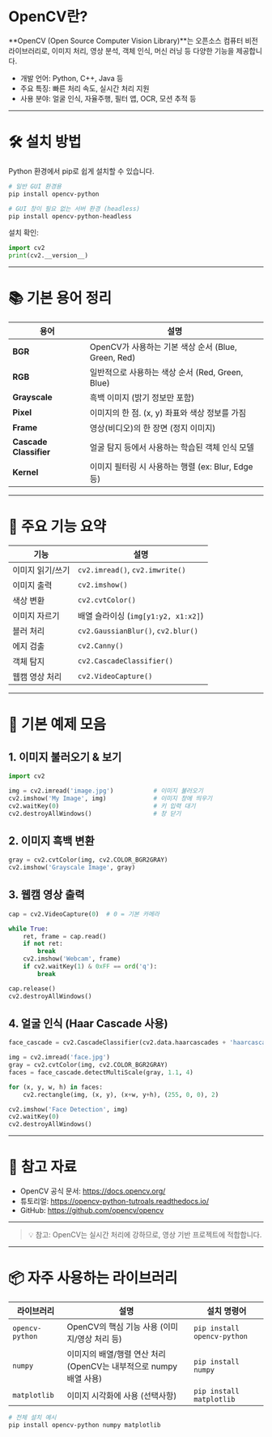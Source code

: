 # OpenCV란?

**OpenCV (Open Source Computer Vision Library)**는 오픈소스 컴퓨터 비전 라이브러리로, 이미지 처리, 영상 분석, 객체 인식, 머신 러닝 등 다양한 기능을 제공합니다.

- 개발 언어: Python, C++, Java 등
- 주요 특징: 빠른 처리 속도, 실시간 처리 지원
- 사용 분야: 얼굴 인식, 자율주행, 필터 앱, OCR, 모션 추적 등

---

# 🛠️ 설치 방법

Python 환경에서 pip로 쉽게 설치할 수 있습니다.

```bash
# 일반 GUI 환경용
pip install opencv-python

# GUI 창이 필요 없는 서버 환경 (headless)
pip install opencv-python-headless
```

설치 확인:
```python
import cv2
print(cv2.__version__)
```

---

# 📚 기본 용어 정리

| 용어 | 설명 |
|------|------|
| **BGR** | OpenCV가 사용하는 기본 색상 순서 (Blue, Green, Red) |
| **RGB** | 일반적으로 사용하는 색상 순서 (Red, Green, Blue) |
| **Grayscale** | 흑백 이미지 (밝기 정보만 포함) |
| **Pixel** | 이미지의 한 점. (x, y) 좌표와 색상 정보를 가짐 |
| **Frame** | 영상(비디오)의 한 장면 (정지 이미지) |
| **Cascade Classifier** | 얼굴 탐지 등에서 사용하는 학습된 객체 인식 모델 |
| **Kernel** | 이미지 필터링 시 사용하는 행렬 (ex: Blur, Edge 등) |

---

# 🔧 주요 기능 요약

| 기능 | 설명 |
|------|------|
| 이미지 읽기/쓰기 | `cv2.imread()`, `cv2.imwrite()` |
| 이미지 출력 | `cv2.imshow()` |
| 색상 변환 | `cv2.cvtColor()` |
| 이미지 자르기 | 배열 슬라이싱 (`img[y1:y2, x1:x2]`) |
| 블러 처리 | `cv2.GaussianBlur()`, `cv2.blur()` |
| 에지 검출 | `cv2.Canny()` |
| 객체 탐지 | `cv2.CascadeClassifier()` |
| 웹캠 영상 처리 | `cv2.VideoCapture()` |

---

# 📸 기본 예제 모음

## 1. 이미지 불러오기 & 보기
```python
import cv2

img = cv2.imread('image.jpg')           # 이미지 불러오기
cv2.imshow('My Image', img)             # 이미지 창에 띄우기
cv2.waitKey(0)                          # 키 입력 대기
cv2.destroyAllWindows()                 # 창 닫기
```

## 2. 이미지 흑백 변환
```python
gray = cv2.cvtColor(img, cv2.COLOR_BGR2GRAY)
cv2.imshow('Grayscale Image', gray)
```

## 3. 웹캠 영상 출력
```python
cap = cv2.VideoCapture(0)  # 0 = 기본 카메라

while True:
    ret, frame = cap.read()
    if not ret:
        break
    cv2.imshow('Webcam', frame)
    if cv2.waitKey(1) & 0xFF == ord('q'):
        break

cap.release()
cv2.destroyAllWindows()
```

## 4. 얼굴 인식 (Haar Cascade 사용)
```python
face_cascade = cv2.CascadeClassifier(cv2.data.haarcascades + 'haarcascade_frontalface_default.xml')

img = cv2.imread('face.jpg')
gray = cv2.cvtColor(img, cv2.COLOR_BGR2GRAY)
faces = face_cascade.detectMultiScale(gray, 1.1, 4)

for (x, y, w, h) in faces:
    cv2.rectangle(img, (x, y), (x+w, y+h), (255, 0, 0), 2)

cv2.imshow('Face Detection', img)
cv2.waitKey(0)
cv2.destroyAllWindows()
```

---

# 🔗 참고 자료

- OpenCV 공식 문서: https://docs.opencv.org/
- 튜토리얼: https://opencv-python-tutroals.readthedocs.io/
- GitHub: https://github.com/opencv/opencv

---

> 💡 참고: OpenCV는 실시간 처리에 강하므로, 영상 기반 프로젝트에 적합합니다.
---

# 📦 자주 사용하는 라이브러리

| 라이브러리 | 설명 | 설치 명령어 |
|------------|------|--------------|
| `opencv-python` | OpenCV의 핵심 기능 사용 (이미지/영상 처리 등) | `pip install opencv-python` |
| `numpy` | 이미지의 배열/행렬 연산 처리 (OpenCV는 내부적으로 numpy 배열 사용) | `pip install numpy` |
| `matplotlib` | 이미지 시각화에 사용 (선택사항) | `pip install matplotlib` |

```bash
# 전체 설치 예시
pip install opencv-python numpy matplotlib
```
